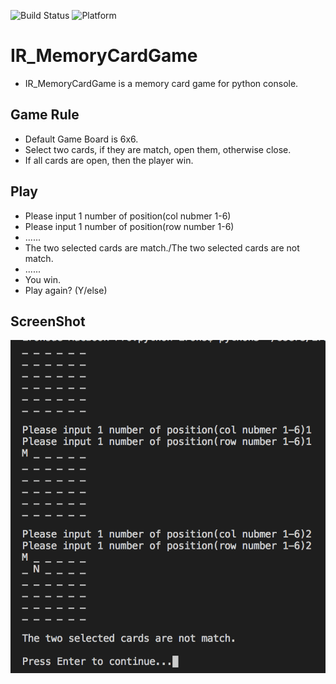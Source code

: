 ![Build Status](https://img.shields.io/badge/build-%20passing%20-brightgreen.svg)
![Platform](https://img.shields.io/badge/Platform-%20Python%20-blue.svg)

# IR_MemoryCardGame 

- IR_MemoryCardGame is a memory card game for python console.

## Game Rule
- Default Game Board is 6x6.
- Select two cards, if they are match, open them, otherwise close.
- If all cards are open, then the player win.

## Play
- Please input 1 number of position(col nubmer 1-6)
- Please input 1 number of position(row number 1-6)
- ......
- The two selected cards are match./The two selected cards are not match.
- ......
- You win.
- Play again? (Y/else)

## ScreenShot
![](/screenshot.png)
